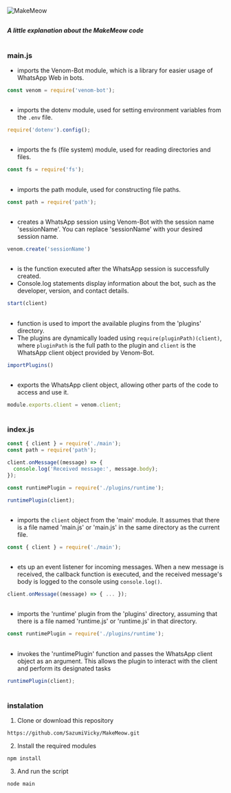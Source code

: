 ![MakeMeow](https://cdn.jsdelivr.net/gh/SazumiVicky/MakeMeow@main/20230527_110838.jpg)

##

<h5>A little explanation about the MakeMeow code</h5>

# <h3>main.js</h3>

- imports the Venom-Bot module, which is a library for easier usage of WhatsApp Web in bots.

```javascript
const venom = require('venom-bot');
```
##

- imports the dotenv module, used for setting environment variables from the <code>.env</code> file.

```javascript
require('dotenv').config();
```
##

- imports the fs (file system) module, used for reading directories and files.

```javascript
const fs = require('fs');
```
##

- imports the path module, used for constructing file paths.

```javascript
const path = require('path');
```
##

- creates a WhatsApp session using Venom-Bot with the session name 'sessionName'. You can replace 'sessionName' with your desired session name.

```javascript
venom.create('sessionName')
```

##

- is the function executed after the WhatsApp session is successfully created.
- Console.log statements display information about the bot, such as the developer, version, and contact details.

```javascript
start(client)
```
##

-  function is used to import the available plugins from the 'plugins' directory.
-  The plugins are dynamically loaded using <code>require(pluginPath)(client)</code>, where <code>pluginPath</code> is the full path to the plugin and <code>client</code> is the WhatsApp client object provided by Venom-Bot.

```javascript
importPlugins()
```
##

- exports the WhatsApp client object, allowing other parts of the code to access and use it.

```javascript
module.exports.client = venom.client;
```

# <h3>index.js</h3>

```javascript
const { client } = require('./main');
const path = require('path');

client.onMessage((message) => {
  console.log('Received message:', message.body);
});

const runtimePlugin = require('./plugins/runtime');

runtimePlugin(client);
```
##

- imports the <code>client</code> object from the 'main' module. It assumes that there is a file named 'main.js' or 'main.js' in the same directory as the current file.

```javascript
const { client } = require('./main');
```
##

- ets up an event listener for incoming messages. When a new message is received, the callback function is executed, and the received message's body is logged to the console using <code>console.log()</code>.

```javascript
client.onMessage((message) => { ... });
```
##

- imports the 'runtime' plugin from the 'plugins' directory, assuming that there is a file named 'runtime.js' or 'runtime.js' in that directory.

```javascript
const runtimePlugin = require('./plugins/runtime');
```
##

-  invokes the 'runtimePlugin' function and passes the WhatsApp client object as an argument. This allows the plugin to interact with the client and perform its designated tasks

```javascript
runtimePlugin(client);
```
# <h3>instalation</h3>

1. Clone or download this repository

```shell
https://github.com/SazumiVicky/MakeMeow.git
```
2. Install the required modules

```shell
npm install
```
3. And run the script

```shell
node main
```
